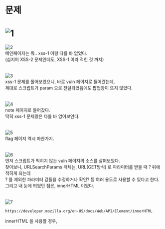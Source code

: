 문제
==
![1](https://user-images.githubusercontent.com/73854324/158143422-bb2f57fa-da04-4175-badb-b72320312bfe.png)
<br>
==
![2](https://user-images.githubusercontent.com/73854324/158143428-737e818b-03ad-464e-aa1e-a697459697fa.png)<br>
메인페이지는 뭐.. xss-1 이랑 다를 바 없었다.   
(심지어 XSS-2 문제인데도, XSS-1 이라 적힌 것 까지)   
<br><br>
![3](https://user-images.githubusercontent.com/73854324/158143430-0e9b3f14-7553-4158-b43a-4411dbb9718b.png)<br>
xss-1 문제를 풀어보았으니, 바로 vuln 페이지로 들어갔는데,   
제대로 스크립트가 param 으로 전달되었음에도 팝업창이 뜨지 않았다.   
<br><br>
![4](https://user-images.githubusercontent.com/73854324/158143433-127f17f5-fcad-4944-89eb-3c1b90461149.png)<br>
note 페이지로 들어갔다.   
딱히 xss-1 문제랑은 다를 바 없어보인다.   
<br><br>
![5](https://user-images.githubusercontent.com/73854324/158143436-f3482d1a-6b92-43f5-bbc0-897f7b8fd830.png)<br>
flag 페이지 역시 마찬가지.   
<br><br>
![6](https://user-images.githubusercontent.com/73854324/158143440-12a9c843-0fc8-464a-acea-0eb97ef6fb7c.png)<br>
먼저 스크립트가 먹히지 않는 vuln 페이지의 소스를 살펴보았다.   
찾아보니, URLSearchParams 객체는, URL(GET방식) 로 파라미터를 받을 때 ? 뒤에 적히게 되는데   
? 를 제외한 파라미터 값들을 수정하거나 확인? 등 여러 용도로 사용할 수 있다고 한다.   
그리고 내 눈에 띄었던 점은, innerHTML 이었다.   
<br><br>
![7](https://user-images.githubusercontent.com/73854324/158143444-e45def26-b631-4764-a7db-db36e3565a10.png)<br>
```
https://developer.mozilla.org/en-US/docs/Web/API/Element/innerHTML
```
innerHTML 을 사용할 경우, <script> 구문이 먹혔기 때문에 HTML5 로 들어오면서 막혔다고 한다.   
innerHTML 과 비슷한 용도로 사용할 수 있는 innerText, textContent 가 있었다.   
<br>
대충 잠깐 정리해보자면,   
textContext 는 원시 텍스트(only 텍스트)만 결과물로 출력된다.   
innerText 는 html 태그들이 적용되지 않고 보이는 텍스트들만 결과물로 출력된다.   
innerHTML 는 html 태그들이 모두 포함되어 결과물로 출력된다.   

```
3가지 차이점에 대해 포스팅해놓으신 글
https://hianna.tistory.com/483
```
## 아무튼 XSS 스크립트를 실행시키기 위해서는 script 를 사용하지 않고 해야한다는 것을 알았다   
![8](https://user-images.githubusercontent.com/73854324/158143448-d5cb401e-7d48-4e52-9b85-aa3441f3e877.png)<br>
그렇다면, 전에 잠깐 알고있었던 img 태그의 onerror 속성을 이용해보기로 했다.   
보통 img src 에 파일명을 적는데, 없을만한 파일명을 적어주면 흔히 '엑박' 이 뜬다.   
이렇게 오류가 발생했을 경우, onerror 내부의 명령이 실행된다.   
<br><br>
![9](https://user-images.githubusercontent.com/73854324/158143449-1d3c4348-429a-43ac-ad05-eb4d5a832e39.png)<br>
onerror 를 이용해서 alert 창의 실행을 성공했다.   
그렇다면, onerror 내부에 xss 스크립트를 넣어준다면 쿠키를 탈취할 수 있을 것이다.   
<br><br>
![10](https://user-images.githubusercontent.com/73854324/158143450-da728bc0-1620-4bcf-8169-f4b0113832cb.png)<br>
```
주입 구문
<img src="/" onerror="location.href='/memo?memo='+document.cookie">
```


![11](https://user-images.githubusercontent.com/73854324/158143451-5c204d54-62b0-46d1-bdbe-0da2926dad37.png)<br>
성공적으로 되었다.   
이제 memo 페이지로 돌아가서 쿠키값을 확인해보자.   
(쿠키값에 flag 가 저장되어있고, 제대로 탈취되었는지 보러 가보자)   
<br><br>
![12](https://user-images.githubusercontent.com/73854324/158147825-c431f741-929f-4c49-8027-9f46f26f8dee.png)<br>
flag 값 획득 성공